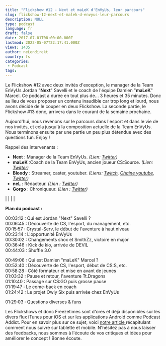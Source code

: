 ```yaml
---
title: "Flickshow #12 - Next et maLeK d'EnVyUs, leur parcours"
slug: flickshow-12-next-et-malek-d-envyus-leur-parcours
description: NULL
type: podcast
language: fr
draft: false
date: 2017-07-01T08:00:00.000Z
lastmod: 2022-05-07T22:17:41.000Z
views: 1435
author: neLendirekt
country: fs
categories:
 - Podcast
tags:
---
```

Le Flickshow #12 avec deux invités d'exception, le manager de la Team EnVyUs Jordan "**Next**" Savelli et le coach de l'équipe Damien "**maLeK**" Marcel. Ce podcast a durée en tout plus de... 3 heures et 35 minutes. Donc au lieu de vous proposer un contenu inaudible car trop long et lourd, nous avons décidé de le couper en deux Flickshow. La seconde partie, le Flickshow #13 donc, arrivera dans le courant de la semaine prochaine.

Aujourd'hui, nous revenons sur le parcours dans l'esport et dans le vie de nos invités, et cela jusqu'à la composition actuelle de la Team EnVyUs. Nous terminons ensuite par une partie un peu plus détendue avec des questions fun. Enjoy !

Rappel des intervenants :

* **Next** : Manager de la Team EnVyUs. _(Lien: [Twitter](https://twitter.com/nV%5FNextCS))_
* **maLeK** :Coach de la Team EnVyUs, ancien joueur CS:Source. _(Lien: [Twitter](https://twitter.com/nV%5FmaLeK))_
* **Bloody** : Streamer, caster, youtuber. _(Liens: [Twitch](https://www.twitch.tv/bloodysusu%5F), [Chaine youtube](https://www.youtube.com/channel/UCC0NyiY%5FPHwuLtmH5hloHUw), [Twitter](https://twitter.com/bloodySuSu))_
* **neL** : Rédacteur. _(Lien : [Twitter](https://twitter.com/neLendirekt))_
* **Gorgo** : Chroniqueur. _(Lien : [Twitter](https://twitter.com/Gorgorot38))_

|  |
|  |

  
**Plan du podcast :**

00:03:12 : Qui est Jordan "Next" Savelli ?  
00:06:45 : Découverte de CS, l'esport, du management, etc.  
00:15:57 : Crystal-Serv, le début de l'aventure à haut niveau  
00:23:14 : L'opportunité EnVyUs  
00:30:02 : Changements shox et SmithZz, victoire en major  
00:36:46 : Kick de kio, arrivée de DEVIL  
00:44:03 : Shuffle 3.0

00:49:06 : Qui est Damien "maLeK" Marcel ?  
00:52:40 : Découverte de CS, l'esport, début de CS:S, etc.  
00:58:28 : Côté formateur et mise en avant de jeunes  
01:03:32 : Pause et retour, l'aventure Tt.Dragons  
01:10:40 : Passage sur CS:GO puis grosse pause  
01:19:47 : Le come-back en coach  
01:24:42 : Le projet Owly Six puis arrivée chez EnVyUs

01:29:03 : Questions diverses & funs

Les Flickshows et donc Freezetimes sont d'ores et déjà disponibles sur les divers flux iTunes pour iOS et sur les applications Android comme Podcast Addict. Pour en savoir plus sur ce sujet, voici [notre article ](/flash/comment-ecouter-le-flickshow-sur-telephone-et-tablette/209)récapitulant comment nous suivre sur tablette et mobile. N'hésitez pas à nous laisser des feedbacks, nous sommes à l'écoute de vos critiques et idées pour améliorer le concept ! Bonne écoute.
